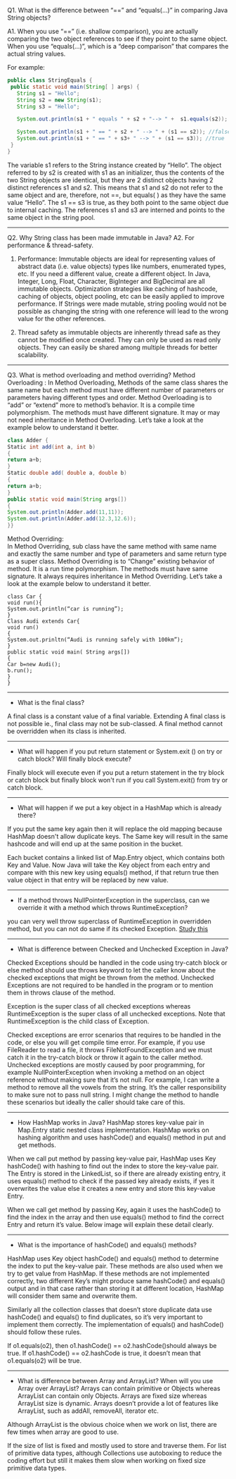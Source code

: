 Q1. What is the difference between “==” and “equals(…)” in comparing Java String objects?

A1. When you use “==” (i.e. shallow comparison), you are actually comparing the two object references to see if they point to the same object. When you use “equals(…)”, which is a “deep comparison” that compares the actual string values.

 For example:

```java
public class StringEquals {
 public static void main(String[ ] args) {
   String s1 = "Hello";
   String s2 = new String(s1);
   String s3 = "Hello";

   System.out.println(s1 + " equals " + s2 + "--> " +  s1.equals(s2)); //true

   System.out.println(s1 + " == " + s2 + " --> " + (s1 == s2)); //false
   System.out.println(s1 + " == " + s3+ " --> " + (s1 == s3)); //true
 }
}
```

The variable s1 refers to the String instance created by “Hello”. The object referred to by s2 is created with s1 as an initializer, thus the contents of the two String objects are identical, but they are 2 distinct objects having 2 distinct references s1 and s2. This means that s1 and s2 do not refer to the same object and are, therefore, not ==, but equals( ) as they have the same value “Hello”. The s1 == s3 is true, as they both point to the same object due to internal caching. The references s1 and s3 are interned and points to the same object in the string pool.

---

Q2. Why String class has been made immutable in Java?
A2. For performance & thread-safety.

1. Performance: Immutable objects are ideal for representing values of abstract data (i.e. value objects) types like numbers, enumerated types, etc. If you need a different value, create a different object. In Java, Integer, Long, Float, Character, BigInteger and BigDecimal are all immutable objects. Optimization strategies like caching of hashcode, caching of objects, object pooling, etc can be easily applied to improve performance. If Strings were made mutable, string pooling would not be possible as changing the string with one reference will lead to the wrong value for the other references.

2. Thread safety as immutable objects are inherently thread safe as they cannot be modified once created. They can only be used as read only objects. They can easily be shared among multiple threads for better scalability.

---

Q3. What is method overloading and method overriding?
Method Overloading :
In Method Overloading, Methods of the same class shares the same name but each method must have different number of parameters or parameters having different types and order.
Method Overloading is to “add” or “extend” more to method’s behavior.
It is a compile time polymorphism.
The methods must have different signature.
It may or may not need inheritance in Method Overloading.
Let’s take a look at the example below to understand it better.

```java
class Adder {
Static int add(int a, int b)
{
return a+b;
}
Static double add( double a, double b)
{
return a+b;
}
public static void main(String args[])
{
System.out.println(Adder.add(11,11));
System.out.println(Adder.add(12.3,12.6));
}}
```

Method Overriding:  
In Method Overriding, sub class have the same method with same name and exactly the same number and type of parameters and same return type as a super class.
Method Overriding is to “Change” existing behavior of method.
It is a run time polymorphism.
The methods must have same signature.
It always requires inheritance in Method Overriding.
Let’s take a look at the example below to understand it better.

```
class Car {
void run(){
System.out.println(“car is running”);
}
Class Audi extends Car{
void run()
{
System.out.prinltn(“Audi is running safely with 100km”);
}
public static void main( String args[])
{
Car b=new Audi();
b.run();
}
}
```


---

- What is the final class?

A final class is a constant value of a final variable. Extending A final class is not possible ie., final class may not be sub-classed. A final method cannot be overridden when its class is inherited.


---

- What will happen if you put return statement or System.exit () on try or catch block? Will finally block execute?

Finally block will execute even if you put a return statement in the try block or catch block but finally block won't run if you call System.exit() from try or catch block.

---

- What will happen if we put a key object in a HashMap which is already there?

If you put the same key again then it will replace the old mapping because HashMap doesn't allow duplicate keys. The Same key will result in the same hashcode and will end up at the same position in the bucket.

Each bucket contains a linked list of Map.Entry object, which contains both Key and Value. Now Java will take the Key object from each entry and compare with this new key using equals() method, if that return true then value object in that entry will be replaced by new value.

---

- If a method throws NullPointerException in the superclass, can we override it with a method which throws RuntimeException?

you can very well throw superclass of RuntimeException in overridden method, but you can not do same if its checked Exception.
[Study this](https://javarevisited.blogspot.com/2011/12/method-overloading-vs-method-overriding.html)

---

- What is difference between Checked and Unchecked Exception in Java?

Checked Exceptions should be handled in the code using try-catch block or else method should use throws keyword to let the caller know about the checked exceptions that might be thrown from the method. Unchecked Exceptions are not required to be handled in the program or to mention them in throws clause of the method.

Exception is the super class of all checked exceptions whereas RuntimeException is the super class of all unchecked exceptions. Note that RuntimeException is the child class of Exception.

Checked exceptions are error scenarios that requires to be handled in the code, or else you will get compile time error. For example, if you use FileReader to read a file, it throws FileNotFoundException and we must catch it in the try-catch block or throw it again to the caller method. Unchecked exceptions are mostly caused by poor programming, for example NullPointerException when invoking a method on an object reference without making sure that it’s not null. For example, I can write a method to remove all the vowels from the string. It’s the caller responsibility to make sure not to pass null string. I might change the method to handle these scenarios but ideally the caller should take care of this.

---

- How HashMap works in Java?
HashMap stores key-value pair in Map.Entry static nested class implementation. HashMap works on hashing algorithm and uses hashCode() and equals() method in put and get methods.

When we call put method by passing key-value pair, HashMap uses Key hashCode() with hashing to find out the index to store the key-value pair. The Entry is stored in the LinkedList, so if there are already existing entry, it uses equals() method to check if the passed key already exists, if yes it overwrites the value else it creates a new entry and store this key-value Entry.

When we call get method by passing Key, again it uses the hashCode() to find the index in the array and then use equals() method to find the correct Entry and return it’s value. Below image will explain these detail clearly.

---

- What is the importance of hashCode() and equals() methods?

HashMap uses Key object hashCode() and equals() method to determine the index to put the key-value pair. These methods are also used when we try to get value from HashMap. If these methods are not implemented correctly, two different Key’s might produce same hashCode() and equals() output and in that case rather than storing it at different location, HashMap will consider them same and overwrite them.

Similarly all the collection classes that doesn’t store duplicate data use hashCode() and equals() to find duplicates, so it’s very important to implement them correctly. The implementation of equals() and hashCode() should follow these rules.

If o1.equals(o2), then o1.hashCode() == o2.hashCode()should always be true.
If o1.hashCode() == o2.hashCode is true, it doesn’t mean that o1.equals(o2) will be true.

---

- What is difference between Array and ArrayList? When will you use Array over ArrayList?
Arrays can contain primitive or Objects whereas ArrayList can contain only Objects.
Arrays are fixed size whereas ArrayList size is dynamic.
Arrays doesn’t provide a lot of features like ArrayList, such as addAll, removeAll, iterator etc.

Although ArrayList is the obvious choice when we work on list, there are few times when array are good to use.

If the size of list is fixed and mostly used to store and traverse them.
For list of primitive data types, although Collections use autoboxing to reduce the coding effort but still it makes them slow when working on fixed size primitive data types.
